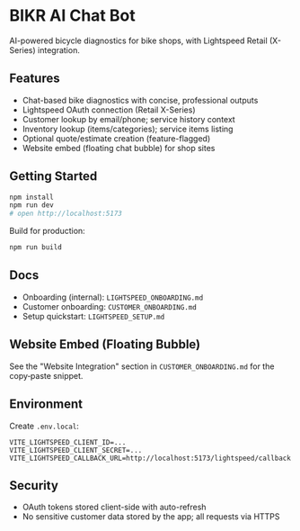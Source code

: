 # BIKR AI Chat Bot

AI-powered bicycle diagnostics for bike shops, with Lightspeed Retail (X-Series) integration.

## Features
- Chat-based bike diagnostics with concise, professional outputs
- Lightspeed OAuth connection (Retail X-Series)
- Customer lookup by email/phone; service history context
- Inventory lookup (items/categories); service items listing
- Optional quote/estimate creation (feature-flagged)
- Website embed (floating chat bubble) for shop sites

## Getting Started
```bash
npm install
npm run dev
# open http://localhost:5173
```
Build for production:
```bash
npm run build
```

## Docs
- Onboarding (internal): `LIGHTSPEED_ONBOARDING.md`
- Customer onboarding: `CUSTOMER_ONBOARDING.md`
- Setup quickstart: `LIGHTSPEED_SETUP.md`

## Website Embed (Floating Bubble)
See the "Website Integration" section in `CUSTOMER_ONBOARDING.md` for the copy‑paste snippet.

## Environment
Create `.env.local`:
```
VITE_LIGHTSPEED_CLIENT_ID=...
VITE_LIGHTSPEED_CLIENT_SECRET=...
VITE_LIGHTSPEED_CALLBACK_URL=http://localhost:5173/lightspeed/callback
```

## Security
- OAuth tokens stored client-side with auto-refresh
- No sensitive customer data stored by the app; all requests via HTTPS

